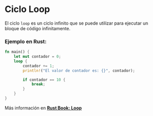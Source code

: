 # Ciclo Loop
El ciclo `loop` es un ciclo infinito que se puede utilizar para ejecutar un bloque de código 
infinitamente.
### Ejemplo en Rust:
```rust
fn main() {
    let mut contador = 0;
    loop {
        contador += 1;
        println!("El valor de contador es: {}", contador);

        if contador == 10 {
            break;
        }
    }
}
```

Más información en [**Rust Book: Loop**](https://book.rustlang-es.org/rust-book-es/ch03-05-control-flow.html#repetici%C3%B3n-con-bucles)